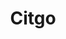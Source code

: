 ---
title: "Citgo"
url: /chicago/citgo-south-doctor-martin-luther-king-junior-drive/
shop: Lebensmittel
---